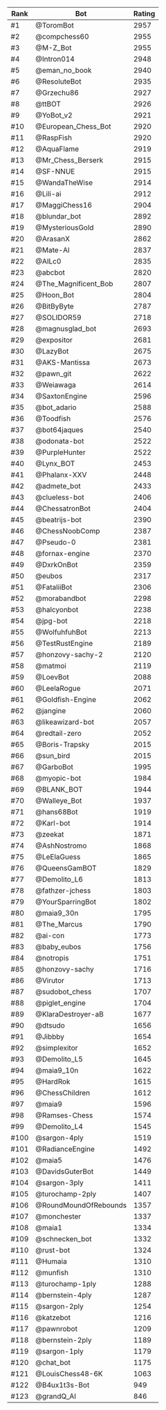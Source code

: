 Rank|Bot|Rating
---|---|---
#1|@ToromBot|2957
#2|@compchess60|2955
#3|@M-Z_Bot|2955
#4|@Intron014|2948
#5|@eman_no_book|2940
#6|@ResoluteBot|2935
#7|@Grzechu86|2927
#8|@ttBOT|2926
#9|@YoBot_v2|2921
#10|@European_Chess_Bot|2920
#11|@RaspFish|2920
#12|@AquaFlame|2919
#13|@Mr_Chess_Berserk|2915
#14|@SF-NNUE|2915
#15|@WandaTheWise|2914
#16|@Lili-ai|2912
#17|@MaggiChess16|2904
#18|@blundar_bot|2892
#19|@MysteriousGold|2890
#20|@ArasanX|2862
#21|@Mate-AI|2837
#22|@AILc0|2835
#23|@abcbot|2820
#24|@The_Magnificent_Bob|2807
#25|@Hoon_Bot|2804
#26|@BitByByte|2787
#27|@SOLIDOR59|2718
#28|@magnusglad_bot|2693
#29|@expositor|2681
#30|@LazyBot|2675
#31|@AKS-Mantissa|2673
#32|@pawn_git|2622
#33|@Weiawaga|2614
#34|@SaxtonEngine|2596
#35|@bot_adario|2588
#36|@Toodfish|2576
#37|@bot64jaques|2540
#38|@odonata-bot|2522
#39|@PurpleHunter|2522
#40|@Lynx_BOT|2453
#41|@Phalanx-XXV|2448
#42|@admete_bot|2433
#43|@clueless-bot|2406
#44|@ChessatronBot|2404
#45|@beatrijs-bot|2390
#46|@ChessNoobComp|2387
#47|@Pseudo-0|2381
#48|@fornax-engine|2370
#49|@DxrkOnBot|2359
#50|@eubos|2317
#51|@FataliiBot|2306
#52|@morabandbot|2298
#53|@halcyonbot|2238
#54|@jpg-bot|2218
#55|@WolfuhfuhBot|2213
#56|@TestRustEngine|2189
#57|@honzovy-sachy-2|2120
#58|@matmoi|2119
#59|@LoevBot|2088
#60|@LeelaRogue|2071
#61|@Goldfish-Engine|2062
#62|@jangine|2060
#63|@likeawizard-bot|2057
#64|@redtail-zero|2052
#65|@Boris-Trapsky|2015
#66|@sun_bird|2015
#67|@GarboBot|1995
#68|@myopic-bot|1984
#69|@BLANK_BOT|1944
#70|@Walleye_Bot|1937
#71|@hans68Bot|1919
#72|@Karl-bot|1914
#73|@zeekat|1871
#74|@AshNostromo|1868
#75|@LeElaGuess|1865
#76|@QueensGamBOT|1829
#77|@Demolito_L6|1813
#78|@fathzer-jchess|1803
#79|@YourSparringBot|1802
#80|@maia9_30n|1795
#81|@The_Marcus|1790
#82|@ai-con|1773
#83|@baby_eubos|1756
#84|@notropis|1751
#85|@honzovy-sachy|1716
#86|@Virutor|1713
#87|@sudobot_chess|1707
#88|@piglet_engine|1704
#89|@KlaraDestroyer-aB|1677
#90|@dtsudo|1656
#91|@Jibbby|1654
#92|@simplexitor|1652
#93|@Demolito_L5|1645
#94|@maia9_10n|1622
#95|@HardRok|1615
#96|@ChessChildren|1612
#97|@maia9|1596
#98|@Ramses-Chess|1574
#99|@Demolito_L4|1545
#100|@sargon-4ply|1519
#101|@RadianceEngine|1492
#102|@maia5|1476
#103|@DavidsGuterBot|1449
#104|@sargon-3ply|1411
#105|@turochamp-2ply|1407
#106|@RoundMoundOfRebounds|1357
#107|@monchester|1337
#108|@maia1|1334
#109|@schnecken_bot|1332
#110|@rust-bot|1324
#111|@Humaia|1310
#112|@munfish|1310
#113|@turochamp-1ply|1288
#114|@bernstein-4ply|1287
#115|@sargon-2ply|1254
#116|@katzebot|1216
#117|@pawnrobot|1209
#118|@bernstein-2ply|1189
#119|@sargon-1ply|1179
#120|@chat_bot|1175
#121|@LouisChess48-6K|1063
#122|@B4ux1t3s-Bot|949
#123|@grandQ_AI|846
